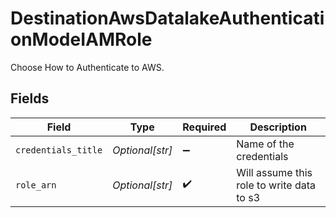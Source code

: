 # DestinationAwsDatalakeAuthenticationModeIAMRole

Choose How to Authenticate to AWS.


## Fields

| Field                                     | Type                                      | Required                                  | Description                               |
| ----------------------------------------- | ----------------------------------------- | ----------------------------------------- | ----------------------------------------- |
| `credentials_title`                       | *Optional[str]*                           | :heavy_minus_sign:                        | Name of the credentials                   |
| `role_arn`                                | *Optional[str]*                           | :heavy_check_mark:                        | Will assume this role to write data to s3 |